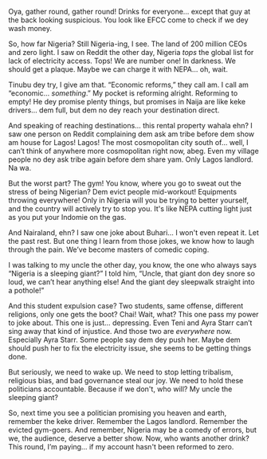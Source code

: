 Oya, gather round, gather round! Drinks for everyone… except that guy at the back looking suspicious. You look like EFCC come to check if we dey wash money.

So, how far Nigeria? Still Nigeria-ing, I see. The land of 200 million CEOs and zero light. I saw on Reddit the other day, Nigeria *tops* the global list for lack of electricity access. Tops! We are number one! In darkness. We should get a plaque. Maybe we can charge it with NEPA… oh, wait.

Tinubu dey try, I give am that. “Economic reforms,” they call am. I call am “economic… *something*.” My pocket is reforming alright. Reforming to empty! He dey promise plenty things, but promises in Naija are like keke drivers… dem full, but dem no dey reach your destination direct.

And speaking of reaching destinations… this rental property wahala ehn? I saw one person on Reddit complaining dem ask am tribe before dem show am house for Lagos! Lagos! The most cosmopolitan city south of… well, I can’t think of anywhere more cosmopolitan right now, abeg. Even my village people no dey ask tribe again before dem share yam. Only Lagos landlord. Na wa.

But the worst part? The gym! You know, where you go to sweat out the stress of being Nigerian? Dem evict people mid-workout! Equipments throwing everywhere! Only in Nigeria will you be trying to better yourself, and the country will actively try to stop you. It's like NEPA cutting light just as you put your Indomie on the gas.

And Nairaland, ehn? I saw one joke about Buhari… I won't even repeat it. Let the past rest. But one thing I learn from those jokes, we know how to laugh through the pain. We’ve become masters of comedic coping.

I was talking to my uncle the other day, you know, the one who always says “Nigeria is a sleeping giant?” I told him, “Uncle, that giant don dey snore so loud, we can’t hear anything else! And the giant dey sleepwalk straight into a pothole!”

And this student expulsion case? Two students, same offense, different religions, only one gets the boot? Chai! Wait, what? This one pass my power to joke about. This one is just… depressing. Even Teni and Ayra Starr can’t sing away that kind of injustice. And those two are *everywhere* now. Especially Ayra Starr. Some people say dem dey push her. Maybe dem should push her to fix the electricity issue, she seems to be getting things done.

But seriously, we need to wake up. We need to stop letting tribalism, religious bias, and bad governance steal our joy. We need to hold these politicians accountable. Because if we don't, who will? My uncle the sleeping giant?

So, next time you see a politician promising you heaven and earth, remember the keke driver. Remember the Lagos landlord. Remember the evicted gym-goers. And remember, Nigeria may be a comedy of errors, but we, the audience, deserve a better show. Now, who wants another drink? This round, I’m paying… if my account hasn't been reformed to zero.